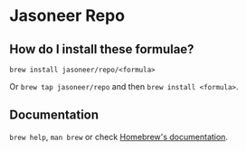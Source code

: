 # Jasoneer Repo

## How do I install these formulae?

`brew install jasoneer/repo/<formula>`

Or `brew tap jasoneer/repo` and then `brew install <formula>`.

## Documentation

`brew help`, `man brew` or check [Homebrew's documentation](https://docs.brew.sh).
